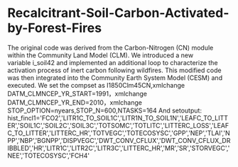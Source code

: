 # Recalcitrant-Soil-Carbon-Activated-by-Forest-Fires
The original code was derived from the Carbon-Nitrogen (CN) module within the Community Land Model (CLM). We introduced a new variable i_soil42 and implemented an additional loop to characterize the activation process of inert carbon following wildfires. 
This modified code was then integrated into the Community Earth System Model (CESM) and executed. 
We set the compset as I1850Clm45CN,xmlchange DATM_CLMNCEP_YR_START=1991，xmlchange DATM_CLMNCEP_YR_END=2010，xmlchange STOP_OPTION=nyears,STOP_N=600,NTASKS=164
And setoutput:
hist_fincl1='FCO2','LITR1C_TO_SOIL1C','LITR1N_TO_SOIL1N','LEAFC_TO_LITTER','SOIL1C','SOIL2C','SOIL3C','TOTSOMC','TOTLITC','LITTERC_LOSS','LEAFC_TO_LITTER','LITTERC_HR','TOTVEGC','TOTECOSYSC','GPP','NEP','TLAI','NPP','NBP','BGNPP','DISPVEGC','DWT_CONV_CFLUX','DWT_CONV_CFLUX_DRIBBLED','HR','LITR1C','LITR2C','LITR3C','LITTERC_HR','MR','SR','STORVEGC','NEE','TOTECOSYSC','FCH4'
